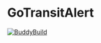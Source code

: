 # GoTransitAlert

[![BuddyBuild](https://dashboard.buddybuild.com/api/statusImage?appID=5943f70b9436230001f9381c&branch=master&build=latest)](https://dashboard.buddybuild.com/apps/5943f70b9436230001f9381c/build/latest?branch=master)
